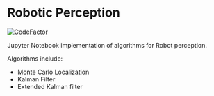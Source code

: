 # Robotic Perception
[![CodeFactor](https://www.codefactor.io/repository/github/nykabhishek/robot-localization-algorithms/badge)](https://www.codefactor.io/repository/github/nykabhishek/robot-localization-algorithms)

Jupyter Notebook implementation of algorithms for Robot perception.

Algorithms include:
  - Monte Carlo Localization
  - Kalman Filter
  - Extended Kalman filter
